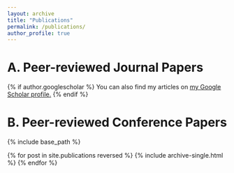 ```yaml
---
layout: archive
title: "Publications"
permalink: /publications/
author_profile: true
---
```

A. Peer-reviewed Journal Papers
======
{% if author.googlescholar %}
  You can also find my articles on <u><a href="{{author.googlescholar}}">my Google Scholar profile</a>.</u>
{% endif %}

B. Peer-reviewed Conference Papers
======
{% include base_path %}

{% for post in site.publications reversed %}
  {% include archive-single.html %}
{% endfor %}
